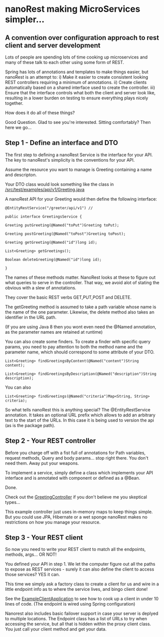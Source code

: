 # nanoRest making MicroServices simpler...
## A convention over configuration approach to rest client and server development

Lots of people are spending lots of time cooking up microservices and many of these
talk to each other using some form of REST.

Spring has lots of annotations and templates to make things easier, but nanoRest is an attempt to:
i) Make it easier to create consistent looking REST controllers requiring a minimum of annotations.
ii) Create clients automatically based on a shared interface used to create the controller.
iii) Ensure that the interface controls what both the client and server look like, resulting in
a lower burden on testing to ensure everything plays nicely together.

How does it do all of these things?

Good Question. Glad to see you're interested. Sitting comfortably? Then here we go...

## Step 1 - Define an interface and DTO
The first step to defining a nanoRest Service is the interface for your API.
The key to nanoRest's simplicity is the conventions for your API.

Assume the resource you want to manage is  Greeting containing a name and descripton.

Your DTO class would look something like the class in
[/src/test/examples/api/v1/Greeting.java](https://github.com/Cybernostics/nanorest/blob/master/src/test/java/com/cybernostics/nanorest/example/api/v1/Greeting.java)

A nanoRest API for your Greeting would then define the following interface:

	@EntityRestService("/greeter/api/v1") //

	public interface GreetingsService {

	Greeting putGreeting(@Named("toPut")Greeting toPut);

	Greeting postGreeting(@Named("toPost")Greeting toPost);

	Greeting getGreeting(@Named("id")long id);

	List<Greeting> getGreetings();

	Boolean deleteGreeting(@Named("id")long id);

	}

The names of these methods matter. NanoRest looks at these to figure out what
queries to serve in the controller. That way, we avoid alot of stating the obvious
with a slew of annotations.

They cover the basic REST verbs GET,PUT,POST and DELETE.

The getGreeting method is assumed to take a path variable whose name is the name of the one parameter. Likewise, the delete method also takes an identifier in the URL path.

(If you are using Java 8 then you wont even need the @Named annotation, as the
parameter names are retained at runtime)

You can also create some finders. To create a finder with specific query params, you need
to pay attention to both the method name and the parameter name, which should correspond to
some attribute of your DTO.

	List<Greeting> findGreetingsByContent(@Named("content")String content);

	List<Greeting> findGreetingsByDescription(@Named("description")String description);

You can also

	List<Greeting> findGreetings(@Named("criteria")Map<String, String> criteria);


So what tells nanoRest this is anything special? The @EntityRestService annotation.
It takes an optional URL prefix which allows to add an arbitrary text to the start of the
URLs. In this case it is being used to version the api (as is the package path).

## Step 2 - Your REST controller
Before you charge off with a fist full of annotations for Path variables, request methods,
Query and body params... stop right there. You don't need them. Away put your weapons.

To implement a service, simply define a class which implements your API interface and is annotated
with component or defined as a @Bean.

Done.

Check out the [GreetingController](https://github.com/Cybernostics/nanorest/blob/master/src/test/java/com/cybernostics/nanorest/example/server/GreetingsController.java) if you don't believe me you skeptical types...

This example controller just uses in-memory maps to keep things simple. But you could use JPA, Hibernate or a wet sponge nanoRest makes no restrictions on how you manage your resource.

## Step 3 - Your REST client
So now you need to write your REST client to match all the endpoints, methods, args... OR NOT!

You defined your API in step 1. We let the computer figure out all the paths to expose
as REST services - surely it can also define the client to access those services? YES it can.

This time we simply ask a factory class to create a client for us and wire in a little
endpoint info as to where the service lives, and bingo client done!

See the [ExampleClientApplication](https://github.com/Cybernostics/nanorest/blob/master/src/test/java/com/cybernostics/nanorest/example/client/ExampleClientApplication.java) to see how to cook up
a client in under 10 lines of code. (The endpoint is wired using Spring configuration)

Nanorest also includes basic failover support in case your server is deplyed to multiple locations.
The Endpoint class has a list of URLs to try when accessing the service, but all that is hidden within the proxy client class. You just call your client method and get your data.
